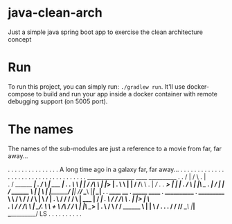 # java-clean-arch
Just a simple java spring boot app to exercise the clean architecture concept

# Run
To run this project, you can simply run: `./gradlew run`.
It'll use docker-compose to build and run your app inside a docker container with remote debugging support (on 5005 port).

# The names
The names of the sub-modules are just a reference to a movie from far, far away...

.    .        .      .             . .     .        .          .          .
         .                 .                    .                .
  .               A long time ago in a galaxy far, far away...   .
     .               .           .               .        .             .
     .      .            .                 .                                .
                     .              .       .                    .      .
.        .               .       .     .            .
   .           .        .                     .        .            .
             .               .    .          .              .   .         .
               _________________      ____         __________
 .       .    /                 |    /    \    .  |          \
     .       /    ______   _____| . /      \      |    ___    |     .     .
             \    \    |   |       /   /\   \     |   |___>   |
           .  \    \   |   |      /   /__\   \  . |         _/               .
 .     ________>    |  |   | .   /            \   |   |\    \_______    .
      |            /   |   |    /    ______    \  |   | \           |
      |___________/    |___|   /____/      \____\ |___|  \__________|    .
  .     ____    __  . _____   ____      .  __________   .  _________
       \    \  /  \  /    /  /    \       |          \    /         |      .
        \    \/    \/    /  /      \      |    ___    |  /    ______|  .
         \              /  /   /\   \ .   |   |___>   |  \    \
   .      \            /  /   /__\   \    |         _/.   \    \            +
           \    /\    /  /            \   |   |\    \______>    |   .
            \  /  \  /  /    ______    \  |   | \              /          .
 .       .   \/    \/  /____/      \____\ |___|  \____________/  LS
                               .                                        .
     .                           .         .               .                 .
                .                                   .            .

